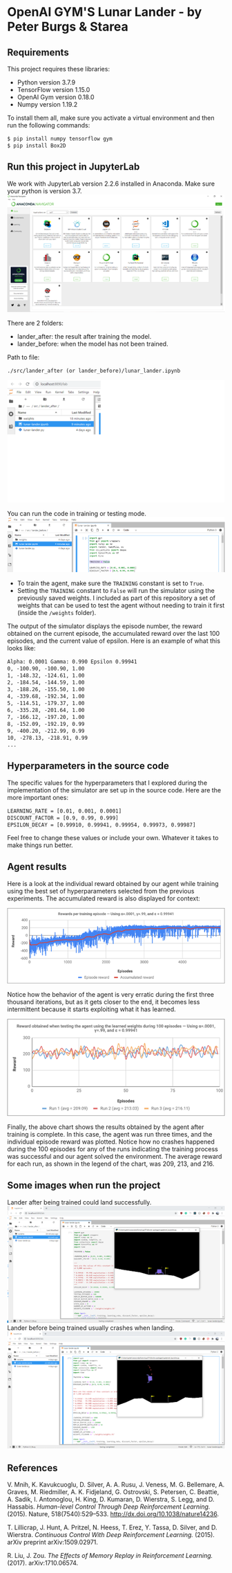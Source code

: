 # OpenAI GYM'S Lunar Lander - by Peter Burgs & Starea

## Requirements

This project requires these libraries:

- Python version 3.7.9
- TensorFlow version 1.15.0
- OpenAI Gym version 0.18.0
- Numpy version 1.19.2

To install them all, make sure you activate a virtual environment and then run the following commands:

```shell
$ pip install numpy tensorflow gym
$ pip install Box2D
```

## Run this project in JupyterLab

We work with JupyterLab version 2.2.6 installed in Anaconda. Make sure your python is version 3.7.
![JupyterLab](https://github.com/peterburgs/lander/blob/master/src/img/anaconda.png)

There are 2 folders:

- lander_after: the result after training the model.
- lander_before: when the model has not been trained.

Path to file:

```shell
./src/lander_after (or lander_before)/lunar_lander.ipynb
```

![File](https://github.com/peterburgs/lander/blob/master/src/img/lunar-lander.ipynb.png)

You can run the code in training or testing mode.
![Train||Test](https://github.com/peterburgs/lander/blob/master/src/img/train-test.png)

- To train the agent, make sure the `TRAINING` constant is set to `True`.
- Setting the `TRAINING` constant to `False` will run the simulator using the previously saved weights. I included as part of this repository a set of weights that can be used to test the agent without needing to train it first (inside the `/weights` folder).

The output of the simulator displays the episode number, the reward obtained on the current episode, the accumulated reward over the last 100 episodes, and the current value of epsilon. Here is an example of what this looks like:

```
Alpha: 0.0001 Gamma: 0.990 Epsilon 0.99941
0, -100.90, -100.90, 1.00
1, -148.32, -124.61, 1.00
2, -184.54, -144.59, 1.00
3, -188.26, -155.50, 1.00
4, -339.68, -192.34, 1.00
5, -114.51, -179.37, 1.00
6, -335.28, -201.64, 1.00
7, -166.12, -197.20, 1.00
8, -152.09, -192.19, 0.99
9, -400.20, -212.99, 0.99
10, -278.13, -218.91, 0.99
...
```

## Hyperparameters in the source code

The specific values for the hyperparameters that I explored during the implementation of the simulator are set up in the source code. Here are the more important ones:

```
LEARNING_RATE = [0.01, 0.001, 0.0001]
DISCOUNT_FACTOR = [0.9, 0.99, 0.999]
EPSILON_DECAY = [0.99910, 0.99941, 0.99954, 0.99973, 0.99987]
```

Feel free to change these values or include your own. Whatever it takes to make things run better.

## Agent results

Here is a look at the individual reward obtained by our agent while training using the best set of hyperparameters selected from the previous experiments. The accumulated reward is also displayed for context:

![Rewards per training episode — Using α=.0001, γ=.99, and ε = 0.99941](https://github.com/peterburgs/lander/blob/master/src/img/chart3.png)

Notice how the behavior of the agent is very erratic during the first three thousand iterations, but as it gets closer to the end, it becomes less intermittent because it starts exploiting what it has learned.

![Reward obtained when testing the agent using the learned weights during 100 episodes — Using α=.0001, γ=.99, and ε = 0.99941](https://github.com/peterburgs/lander/blob/master/src/img/chart4.png)

Finally, the above chart shows the results obtained by the agent after training is complete. In this case, the agent was run three times, and the individual episode reward was plotted. Notice how no crashes happened during the 100 episodes for any of the runs indicating the training process was successful and our agent solved the environment. The average reward for each run, as shown in the legend of the chart, was 209, 213, and 216.

## Some images when run the project

Lander after being trained could land successfully.
![success](https://github.com/peterburgs/lander/blob/master/src/img/lander-success.png)
Lander before being trained usually crashes when landing.
![success](https://github.com/peterburgs/lander/blob/master/src/img/lander-fail.png)

## References

V. Mnih, K. Kavukcuoglu, D. Silver, A. A. Rusu, J. Veness, M. G. Bellemare, A. Graves, M. Riedmiller, A. K. Fidjeland, G. Ostrovski, S. Petersen, C. Beattie, A. Sadik, I. Antonoglou, H. King, D. Kumaran, D. Wierstra, S. Legg, and D. Hassabis. _Human-level Control Through Deep Reinforcement Learning._ (2015). Nature, 518(7540):529–533. http://dx.doi.org/10.1038/nature14236.

T. Lillicrap, J. Hunt, A. Pritzel, N. Heess, T. Erez, Y. Tassa, D. Silver, and D. Wierstra. _Continuous Control With Deep Reinforcement Learning._ (2015). arXiv preprint arXiv:1509.02971.

R. Liu, J. Zou. _The Effects of Memory Replay in Reinforcement Learning._ (2017). arXiv:1710.06574.
